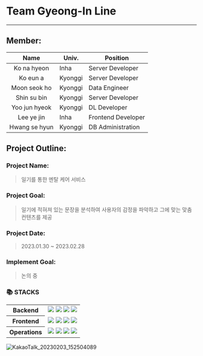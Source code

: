 # Team Gyeong-In Line

---

## Member:

|     Name      | Univ.   | Position           |
| :-----------: | ------- | ------------------ |
|  Ko na hyeon  | Inha    | Server Developer   |
|   Ko eun a    | Kyonggi | Server Developer   |
| Moon seok ho  | Kyonggi | Data Engineer      |
|  Shin su bin  | Kyonggi | Server Developer   |
| Yoo jun hyeok | Kyonggi | DL Developer       |
|  Lee ye jin   | Inha    | Frontend Developer |
| Hwang se hyun | Kyonggi | DB Administration  |

## Project Outline:

### Project Name:

> 일기를 통한 멘탈 케어 서비스

### Project Goal:

> 일기에 적혀져 있는 문장을 분석하여 사용자의 감정을 파악하고 그에 맞는 맞춤 컨텐츠를 제공

### Project Date:

> 2023.01.30 ~ 2023.02.28

### Implement Goal:

> 논의 중

### 📚 STACKS

<table>
  <tr>
    <th> Backend </th>
    <td>
      <img src="https://img.shields.io/badge/python-3776AB?style=for-the-badge&logo=python&logoColor=white"> 
      <img src="https://img.shields.io/badge/mysql-4479A1?style=for-the-badge&logo=mysql&logoColor=white">
      <img src="https://img.shields.io/badge/flask-000000?style=for-the-badge&logo=flask&logoColor=white"> 
      <img src="https://img.shields.io/badge/docker-2496ED?style=for-the-badge&logo=docker&logoColor=white">
    </td>
  </tr>
  <tr>
    <th> Frontend </th>
    <td>
      <img src="https://img.shields.io/badge/html5-E34F26?style=for-the-badge&logo=html5&logoColor=white"> 
      <img src="https://img.shields.io/badge/css-1572B6?style=for-the-badge&logo=css3&logoColor=white"> 
      <img src="https://img.shields.io/badge/javascript-F7DF1E?style=for-the-badge&logo=javascript&logoColor=black">
      <img src="https://img.shields.io/badge/react-61DAFB?style=for-the-badge&logo=react&logoColor=black"> 
    </td>
  </tr>
  <tr>
    <th> Operations </th>
    <td>
      <img src="https://img.shields.io/badge/github-181717?style=for-the-badge&logo=github&logoColor=white">
      <img src="https://img.shields.io/badge/git-F05032?style=for-the-badge&logo=git&logoColor=white">
      <img src="https://img.shields.io/badge/jira-0052CC?style=for-the-badge&logo=jira&logoColor=white">
      <img src="https://img.shields.io/badge/discord-5865F2?style=for-the-badge&logo=discord&logoColor=white">
    </td>
  </tr>
</table>

![KakaoTalk_20230203_152504089](https://user-images.githubusercontent.com/93309561/216534979-02feba3d-f4ef-4d36-82d9-f97cfa688ee9.jpg)
